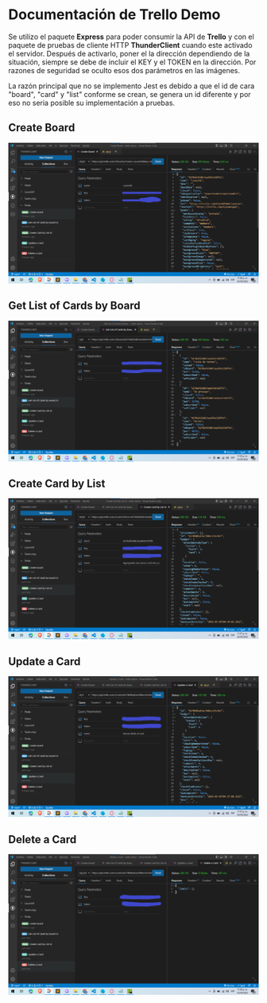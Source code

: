 # Documentación de Trello Demo 

Se utilizo el paquete **Express** para poder consumir la API de **Trello** y con el paquete de pruebas de cliente HTTP **ThunderClient** cuando este activado el servidor. Después de activarlo, poner el la dirección dependiendo de la situación, siempre se debe de incluir el KEY y el TOKEN en la dirección. Por razones de seguridad se oculto esos dos parámetros en las imágenes.

La razón principal que no se implemento Jest es debido a que el id de cara "board", "card" y "list" conforme se crean, se genera un id diferente y por eso no seria posible su implementación a pruebas.

## Create Board

![create-board](./img/create-board.png)

## Get List of Cards by Board

![get-list-of-cards-by-board](./img/get-list-of-cards-by-board.png)

## Create Card by List

![create-card-by-list](./img/create-card-by-list.png)

## Update a Card

![update-a-card](./img/update-a-card.png)

## Delete a Card

![delete-a-card](./img/delete-a-card.png)